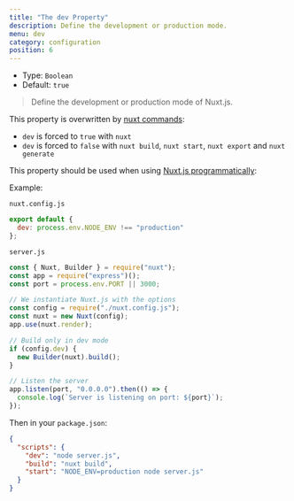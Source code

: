 ```yaml
---
title: "The dev Property"
description: Define the development or production mode.
menu: dev
category: configuration
position: 6
---
```


- Type: `Boolean`
- Default: `true`

> Define the development or production mode of Nuxt.js.

This property is overwritten by [nuxt commands](/guide/commands):

- `dev` is forced to `true` with `nuxt`
- `dev` is forced to `false` with `nuxt build`, `nuxt start`, `nuxt export` and `nuxt generate`

This property should be used when using [Nuxt.js programmatically](/api/nuxt):

Example:

`nuxt.config.js`

```js
export default {
  dev: process.env.NODE_ENV !== "production"
};
```

`server.js`

```js
const { Nuxt, Builder } = require("nuxt");
const app = require("express")();
const port = process.env.PORT || 3000;

// We instantiate Nuxt.js with the options
const config = require("./nuxt.config.js");
const nuxt = new Nuxt(config);
app.use(nuxt.render);

// Build only in dev mode
if (config.dev) {
  new Builder(nuxt).build();
}

// Listen the server
app.listen(port, "0.0.0.0").then(() => {
  console.log(`Server is listening on port: ${port}`);
});
```

Then in your `package.json`:

```json
{
  "scripts": {
    "dev": "node server.js",
    "build": "nuxt build",
    "start": "NODE_ENV=production node server.js"
  }
}
```
